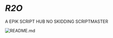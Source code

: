 # _R2O_

A EPIK SCRIPT HUB NO SKIDDING SCRIPTMASTER

![README.md](https://user-images.githubusercontent.com/111374516/224505653-e78c11f2-97da-42d9-ae79-127a6f775176.JPEG)
